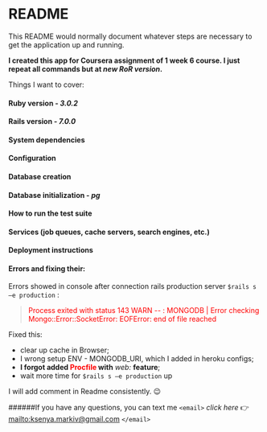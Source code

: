 # README

This README would normally document whatever steps are necessary to get the
application up and running.

**I created this app for Coursera assignment of 1 week 6 course. I just repeat all commands but at _new RoR version_.**

Things I want to cover:

#### Ruby version - ***3.0.2***
#### Rails version - ***7.0.0***

#### System dependencies

#### Configuration

#### Database creation 

#### Database initialization - ***pg***

#### How to run the test suite

#### Services (job queues, cache servers, search engines, etc.)

#### Deployment instructions

#### Errors and fixing their:
Errors showed in console after connection rails production server `$rails s –e production` :
><span style="color:red"> Process exited with status 143
WARN -- : MONGODB | Error checking Mongo::Error::SocketError: EOFError: end of file reached </span>

Fixed this:
-	clear up cache in Browser;
-	I wrong setup ENV - MONGODB_URI, which I added in heroku configs;
-	**I forgot added <span style="color:red">Procfile</span> with** *web:* **feature**;
-	wait more time for `$rails s –e production` up
 
I will add comment in Readme consistently. :wink:

######If you have any questions, you can text me `<email>` *click here* :point_right: <mailto:ksenya.markiv@gmail.com>  `</email>`